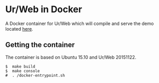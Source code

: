 # Ur/Web in Docker

A Docker container for Ur/Web which will compile and serve the demo located [here](http://www.impredicative.com/ur/demo/).

## Getting the container

The container is based on Ubuntu 15.10 and Ur/Web 20151122.

```
$  make build
$  make console
#  . /docker-entrypoint.sh
```
